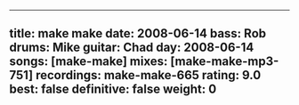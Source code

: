 
---
title: make make
date: 2008-06-14
bass:	Rob
drums:	Mike
guitar:	Chad
day: 2008-06-14
songs: [make-make]
mixes: [make-make-mp3-751]
recordings: make-make-665
rating: 9.0
best: false
definitive: false
weight: 0
---
